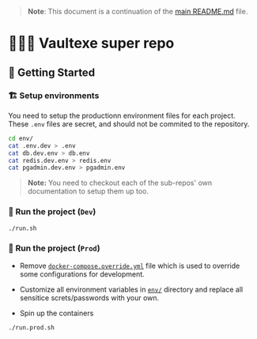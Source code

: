 > **Note**: This document is a continuation of the [main README.md](https://github.com/Vaultexe/.github/blob/main/profile/README.md) file.

# 🦸🏻‍♂️ Vaultexe super repo

## 🚀 Getting Started

### 🏗️ Setup environments

You need to setup the productionn environment files for each project.
These ``.env`` files are secret, and should not be commited to the repository.

```bash
cd env/
cat .env.dev > .env
cat db.dev.env > db.env
cat redis.dev.env > redis.env
cat pgadmin.dev.env > pgadmin.env
```

> **Note:** You need to checkout each of the sub-repos' own documentation to setup them up too.

### 🐳 Run the project (`Dev`)

```bash
./run.sh
```

### 🐳 Run the project (`Prod`)

- Remove [`docker-compose.override.yml`](./docker-compose.override.yml) file which is used to override some configurations for development.

- Customize all environment variables in [`env/`](./env/) directory and replace all sensitice screts/passwords with your own.

- Spin up the containers

```bash
./run.prod.sh
```
